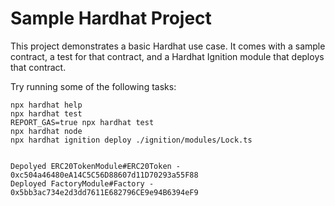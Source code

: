 # Sample Hardhat Project

This project demonstrates a basic Hardhat use case. It comes with a sample contract, a test for that contract, and a Hardhat Ignition module that deploys that contract.

Try running some of the following tasks:

```shell
npx hardhat help
npx hardhat test
REPORT_GAS=true npx hardhat test
npx hardhat node
npx hardhat ignition deploy ./ignition/modules/Lock.ts


Depolyed ERC20TokenModule#ERC20Token - 0xc504a46480eA14C5C56D88607d11D70293a55F88
Deployed FactoryModule#Factory - 0x5bb3ac734e2d3dd7611E682796CE9e94B6394eF9